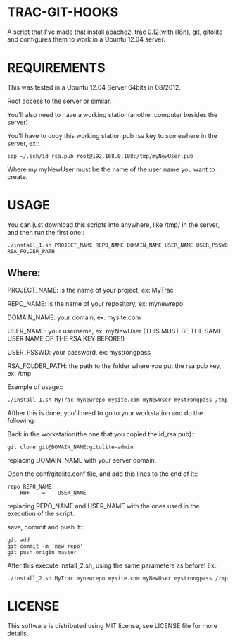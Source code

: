 TRAC-GIT-HOOKS
==============

A script that I've made that install apache2, trac 0.12(with i18n), git, gitolite and configures them to work in a Ubuntu 12.04 server.

REQUIREMENTS
=============
This was tested in a Ubuntu 12.04 Server 64bits in 08/2012.

Root access to the server or similar.

You'll also need to have a working station(another computer besides the server)

You'll have to copy this working station pub rsa key to somewhere in the server, ex::

    scp ~/.ssh/id_rsa.pub root@192.168.0.108:/tmp/myNewUser.pub

Where my myNewUser must be the name of the user name you want to create.

USAGE
=============
You can just download this scripts into anywhere, like /tmp/ in the server, and then run the first one::

    ./install_1.sh PROJECT_NAME REPO_NAME DOMAIN_NAME USER_NAME USER_PSSWD RSA_FOLDER_PATH

Where:
-----------------------------------
PROJECT_NAME: is the name of your project, ex: MyTrac

REPO_NAME:  is the name of your repository, ex: mynewrepo

DOMAIN_NAME: your domain, ex: mysite.com

USER_NAME: your username, ex: myNewUser (THIS MUST BE THE SAME USER NAME OF THE RSA KEY BEFORE!)

USER_PSSWD: your password, ex: mystrongpass

RSA_FOLDER_PATH: the path to the folder where you put the rsa pub key, ex: /tmp


Exemple of usage::

    ./install_1.sh MyTrac mynewrepo mysite.com myNewUser mystrongpass /tmp

Afther this is done, you'll need to go to your workstation and do the following:

Back in the workstation(the one that you copied the id_rsa.pub)::

    git clone git@DOMAIN_NAME:gitolite-admin

replacing DOMAIN_NAME with your server domain.

Open the conf/gitolite.conf file, and add this lines to the end of it::

    repo REPO_NAME
        RW+    =    USER_NAME

replacing REPO_NAME and USER_NAME with the ones used in the execution of the script.
    
save, commit and push it::

    git add . 
    git commit -m 'new repo' 
    git push origin master

After this execute install_2.sh, using the same parameters as before! Ex::

    ./install_2.sh MyTrac mynewrepo mysite.com myNewUser mystrongpass /tmp



LICENSE
=============
This software is distributed using MIT license, see LICENSE file for more details.